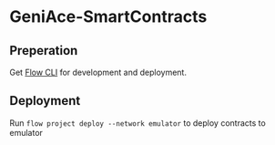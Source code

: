 # GeniAce-SmartContracts

## Preperation
Get [Flow CLI](https://docs.onflow.org/flow-cli/install/) for development and deployment.

## Deployment
Run `flow project deploy --network emulator` to deploy contracts to emulator